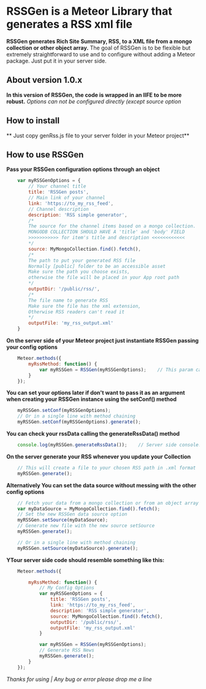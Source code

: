 # RSSGen is a Meteor Library that generates a RSS xml file

**RSSGen generates Rich Site Summary, RSS, to a XML file from a mongo collection or other object array.**
The goal of RSSGen is to be flexible but extremely straightforward to use and to configure without adding a Meteor package. Just put it in your server side.

## About version 1.0.x
**In this version of RSSGen, the code is wrapped in an IIFE to be more robust.**
*Options can not be configured directly (except source option*

## How to install
** Just copy genRss.js file to your server folder in your Meteor project**

## How to use RSSGen

**Pass your RSSGen configuration options through an object**
```javascript
    var myRSSGenOptions = {
        // Your channel title
        title: 'RSSGen posts',
        // Main link of your channel
        link: 'https://to_my_rss_feed',
        // Channel description
        description: 'RSS simple generator',
        /*
        The source for the channel items based on a mongo collection.
        MONGODB COLLECTION SHOULD HAVE A 'title' and 'body' FIELD
        >>>>>>>>>>> for item's title and description <<<<<<<<<<<<
        */
        source: MyMongoCollection.find().fetch(),
        /*
        The path to put your generated RSS file
        Normally [public] folder to be an accessible asset
        Make sure the path you choose exists,
        otherwise the file will be placed in your App root path
        */
        outputDir: '/public/rss/',
        /*
        The file name to generate RSS
        Make sure the file has the xml extension,
        Otherwise RSS readers can't read it
        */
        outputFile: 'my_rss_output.xml'
    }

```

**On the server side of your Meteor project just instantiate RSSGen passing your config options**
```javascript
    Meteor.methods({
        myRssMethod: function() {
            var myRSSGen = RSSGen(myRSSGenOptions);    // This param can be set later
        }
    });

```

**You can set your options later if don't want to pass it as an argument when creating your RSSGen instance using the setConf() method**
```javascript
    myRSSGen.setConf(myRSSGenOptions);
    // Or in a single line with method chaining
    myRSSGen.setConf(myRSSGenOptions).generate();

```

**You can check your rssData calling the generateRssData() method**
```javascript
    console.log(myRSSGen.generateRssData());    // Server side console!!!

```

**On the server generate your RSS whenever you update your Collection**
```javascript
    // This will create a file to your chosen RSS path in .xml format
    myRSSGen.generate();

```

**Alternatively You can set the data source without messing with the other config options**
```javascript
    // Fetch your data from a mongo collection or from an object array
    var myDataSource = MyMongoCollection.find().fetch();
    // Set the new RSSGen data source option
    myRSSGen.setSource(myDataSource);
    // Generate new file with the new source setSource
    myRSSGen.generate();

    // Or in a single line with method chaining
    myRSSGen.setSource(myDataSource).generate();

```

**YTour server side code should resemble something like this:**
```javascript
    Meteor.methods({

        myRssMethod: function() {
            // My Config Options
            var myRSSGenOptions = {
                title: 'RSSGen posts',
                link: 'https://to_my_rss_feed',
                description: 'RSS simple generator',
                source: MyMongoCollection.find().fetch(),
                outputDir: '/public/rss/',
                outputFile: 'my_rss_output.xml'
            }

            var myRSSGen = RSSGen(myRSSGenOptions);
            // Generate RSS News
            myRSSGen.generate();
        }
    });

```

*Thanks for using | Any bug or error please drop me a line*
